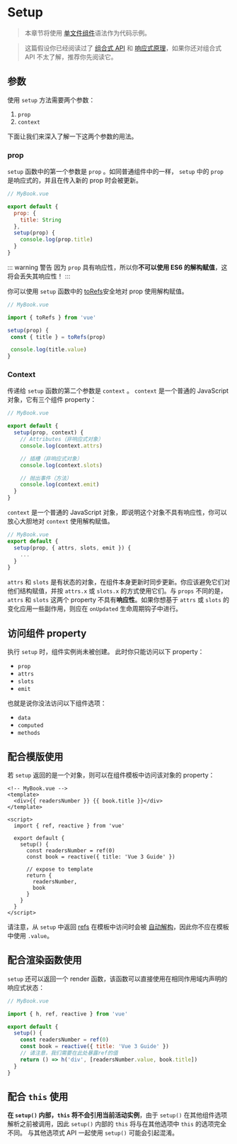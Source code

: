 # Setup

> 本章节将使用 [单文件组件](single-file-component.html)语法作为代码示例。

<!-- ignore markdown lint MD028 https://github.com/DavidAnson/markdownlint/blob/v0.20.4/doc/Rules.md#md028 -->

> 这篇假设你已经阅读过了 [组合式 API](composition-api-introduction.html) 和 [响应式原理](reactivity-fundamentals.html)，如果你还对组合式 API 不太了解，推荐你先阅读它。

## 参数

使用 `setup` 方法需要两个参数：

1. `prop`
2. `context`

下面让我们来深入了解一下这两个参数的用法。

### prop

`setup` 函数中的第一个参数是 `prop` 。如同普通组件中的一样， `setup` 中的 `prop` 是响应式的，并且在传入新的 prop 时会被更新。

```js
// MyBook.vue

export default {
  prop: {
    title: String
  },
  setup(prop) {
    console.log(prop.title)
  }
}
```

::: warning 警告
因为 `prop` 具有响应性，所以你**不可以使用 ES6 的解构赋值**，这将会丢失其响应性！
:::

你可以使用 `setup` 函数中的 [toRefs](reactivity-fundamentals.html#destructuring-reactive-state)安全地对 prop 使用解构赋值。

```js
// MyBook.vue

import { toRefs } from 'vue'

setup(prop) {
 const { title } = toRefs(prop)

 console.log(title.value)
}
```

### Context

传递给 `setup` 函数的第二个参数是 `context` 。 `context` 是一个普通的 JavaScript 对象，它有三个组件 property：

```js
// MyBook.vue

export default {
  setup(prop, context) {
    // Attributes（非响应式对象）
    console.log(context.attrs)

    // 插槽（非响应式对象）
    console.log(context.slots)

    // 抛出事件（方法）
    console.log(context.emit)
  }
}
```

`context` 是一个普通的 JavaScript 对象，即说明这个对象不具有响应性，你可以放心大胆地对 `context` 使用解构赋值。

```js
// MyBook.vue
export default {
  setup(prop, { attrs, slots, emit }) {
    ...
  }
}
```

`attrs` 和 `slots` 是有状态的对象，在组件本身更新时同步更新。你应该避免它们对他们结构赋值，并按 `attrs.x` 或 `slots.x` 的方式使用它们。与 `props` 不同的是， `attrs` 和 `slots` 这两个 property 不具有**响应性**。如果你想基于 `attrs` 或 `slots` 的变化应用一些副作用，则应在 `onUpdated` 生命周期钩子中进行。

## 访问组件 property

执行 `setup` 时，组件实例尚未被创建。 此时你只能访问以下 property：

- `prop`
- `attrs`
- `slots`
- `emit`

也就是说你没法访问以下组件选项：

- `data`
- `computed`
- `methods`

## 配合模版使用

若 `setup` 返回的是一个对象，则可以在组件模板中访问该对象的 property：

```vue-html
<!-- MyBook.vue -->
<template>
  <div>{{ readersNumber }} {{ book.title }}</div>
</template>

<script>
  import { ref, reactive } from 'vue'

  export default {
    setup() {
      const readersNumber = ref(0)
      const book = reactive({ title: 'Vue 3 Guide' })

      // expose to template
      return {
        readersNumber,
        book
      }
    }
  }
</script>
```

请注意，从 `setup` 中返回 [refs](../api/refs-api.html#ref) 在模板中访问时会被 [自动解构](../api/refs-api.html#access-in-templates)，因此你不应在模板中使用 `.value`。

## 配合渲染函数使用

`setup` 还可以返回一个 render 函数，该函数可以直接使用在相同作用域内声明的响应式状态：

```js
// MyBook.vue

import { h, ref, reactive } from 'vue'

export default {
  setup() {
    const readersNumber = ref(0)
    const book = reactive({ title: 'Vue 3 Guide' })
    // 请注意，我们需要在此处暴露ref的值
    return () => h('div', [readersNumber.value, book.title])
  }
}
```

## 配合 `this` 使用

**在 `setup()` 内部，`this` 将不会引用当前活动实例**，由于 `setup()` 在其他组件选项解析之前被调用，因此 `setup()` 内部的 `this` 将与在其他选项中 `this` 的选项完全不同。 与其他选项式 API 一起使用 `setup()` 可能会引起混淆。
